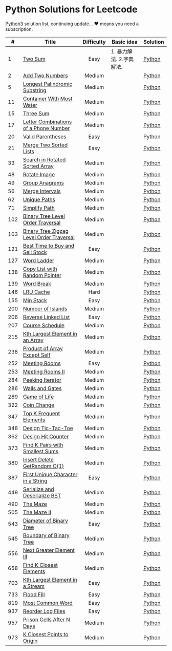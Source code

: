 # Python Solutions for Leetcode

[Python3](https://github.com/ChenxiiCheng/Python-LC-Solution) solution list, continuing update... &hearts; means you need a subscription.

| #    | Title                                                        | Difficulty | Basic  idea               | Solution                                                     |
| ---- | ------------------------------------------------------------ | :--------: | ------------------------- | ------------------------------------------------------------ |
| 1    | [Two Sum](https://leetcode.com/problems/two-sum/)            |    Easy    | 1. 暴力解法.  2.字典解法. | [Python](https://github.com/ChenxiiCheng/Python-LC-Solution/blob/master/Q1-Two%20Sum-Easy.py) |
| 2    | [Add Two Numbers](https://leetcode.com/problems/add-two-numbers/) |   Medium   | <br/>                     | [Python](https://github.com/ChenxiiCheng/Python-LC-Solution/blob/master/Q2-Add%20Two%20Numbers-Medium.py) |
| 5    | [Longest Palindromic Substring](https://leetcode.com/problems/longest-palindromic-substring/) |   Medium   | <br/>                     | [Python](https://github.com/ChenxiiCheng/Python-LC-Solution/blob/master/Q5-Longest%20Palindromic%20Substring-Medium.py) |
| 11   | [Container With Most Water](https://leetcode.com/problems/container-with-most-water/description/) |   Medium   | <br/>                     | [Python](https://github.com/ChenxiiCheng/Python-LC-Solution/blob/master/Q11-Container%20With%20Most%20Water-Medium.py) |
| 15   | [Three Sum](https://leetcode.com/problems/3sum/description/) |   Medium   | <br/>                     | [Python](https://github.com/ChenxiiCheng/Python-LC-Solution/blob/master/Q15-3Sum-Medium.py) |
| 17   | [Letter Combinations of a Phone Number](https://leetcode.com/problems/letter-combinations-of-a-phone-number/description/) |   Medium   | <br/>                     | [Python](https://github.com/ChenxiiCheng/Python-LC-Solution/blob/master/Q17-Letter%20Combinations%20of%20a%20Phone%20Number-Medium.py) |
| 20   | [Valid Parentheses](https://leetcode.com/problems/valid-parentheses/description/) |    Easy    | <br/>                     | [Python](https://github.com/ChenxiiCheng/Python-LC-Solution/blob/master/Q20-Valid%20Parentheses-Easy.py) |
| 21   | [Merge Two Sorted Lists](https://leetcode.com/problems/merge-two-sorted-lists/description/) |    Easy    | <br/>                     | [Python](https://github.com/ChenxiiCheng/Python-LC-Solution/blob/master/Q21-Merge%20Two%20Sorted%20Lists-Easy.py) |
| 33   | [Search in Rotated Sorted Array](https://leetcode.com/problems/search-in-rotated-sorted-array/description/) |   Medium   | <br/>                     | [Python](https://github.com/ChenxiiCheng/Python-LC-Solution/blob/master/Q33-Search%20in%20Rotated%20Sorted%20Array-Medium.py) |
| 48   | [Rotate Image](https://leetcode.com/problems/rotate-image/description/) |   Medium   | <br/>                     | [Python](https://github.com/ChenxiiCheng/Python-LC-Solution/blob/master/Q48-Rotate%20Image-Medium.py) |
| 49   | [Group Anagrams](https://leetcode.com/problems/group-anagrams/description/) |   Medium   | <br/>                     | [Python](https://github.com/ChenxiiCheng/Python-LC-Solution/blob/master/Q49-Group%20Anagrams-Medium.py) |
| 56   | [Merge Intervals](https://leetcode.com/problems/merge-intervals/description/) |   Medium   | <br/>                     | [Python](https://github.com/ChenxiiCheng/Python-LC-Solution/blob/master/Q56-Merge%20Intervals-Medium.py) |
| 62   | [Unique Paths](https://leetcode.com/problems/unique-paths/description/) |   Medium   | <br/>                     | [Python](https://github.com/ChenxiiCheng/Python-LC-Solution/blob/master/Q62-Unique%20Paths-Medium.py) |
| 71   | [Simplify Path](https://leetcode.com/problems/simplify-path/description/) |   Medium   | <br/>                     | [Python](https://github.com/ChenxiiCheng/Python-LC-Solution/blob/master/Q71-Simplify%20Path-Medium.py) |
| 102  | [Binary Tree Level Order Traversal](https://leetcode.com/problems/binary-tree-level-order-traversal/description/) |   Medium   | <br/>                     | [Python](https://github.com/ChenxiiCheng/Python-LC-Solution/blob/master/Q102-Binary%20Tree%20Level%20Order%20Traversal-Medium.py) |
| 103  | [Binary Tree Zigzag Level Order Traversal](https://leetcode.com/problems/binary-tree-zigzag-level-order-traversal/description/) |   Medium   | <br/>                     | [Python](https://github.com/ChenxiiCheng/Python-LC-Solution/blob/master/Q103-Binary%20Tree%20Zigzag%20Level%20Order%20Traversal-Medium.py) |
| 121  | [Best Time to Buy and Sell Stock](https://leetcode.com/problems/best-time-to-buy-and-sell-stock/description/) |    Easy    | <br/>                     | [Python](https://github.com/ChenxiiCheng/Python-LC-Solution/blob/master/Q121-Best%20Time%20to%20Buy%20and%20Sell%20Stock-Easy.py) |
| 127  | [Word Ladder](https://leetcode.com/problems/word-ladder/description/) |   Medium   | <br/>                     | [Python](https://github.com/ChenxiiCheng/Python-LC-Solution/blob/master/Q127-Word%20Ladder-Medium.py) |
| 138  | [Copy List with Random Pointer](https://leetcode.com/problems/copy-list-with-random-pointer/description/) |   Medium   | <br/>                     | [Python](https://github.com/ChenxiiCheng/Python-LC-Solution/blob/master/Q138-Copy%20List%20with%20Random%20Pointer-Medium.py) |
| 139  | [Word Break](https://leetcode.com/problems/word-break/description/) |   Medium   | <br/>                     | [Python](https://github.com/ChenxiiCheng/Python-LC-Solution/blob/master/Q139-Word%20Break-Medium.py) |
| 146  | [LRU Cache](https://leetcode.com/problems/lru-cache/description/) |    Hard    | <br/>                     | [Python](https://github.com/ChenxiiCheng/Python-LC-Solution/blob/master/Q146-LRU%20Cache-Hard.py) |
| 155  | [Min Stack](https://leetcode.com/problems/min-stack/description/) |    Easy    | <br/>                     | [Python](https://github.com/ChenxiiCheng/Python-LC-Solution/blob/master/Q155-Min%20Stack-Easy.py) |
| 200  | [Number of Islands](https://leetcode.com/problems/number-of-islands/description/) |   Medium   | <br/>                     | [Python](https://github.com/ChenxiiCheng/Python-LC-Solution/blob/master/Q200-Number%20of%20Islands-Medium.py) |
| 206  | [Reverse Linked List](https://leetcode.com/problems/reverse-linked-list/description/) |    Easy    | <br/>                     | [Python](https://github.com/ChenxiiCheng/Python-LC-Solution/blob/master/Q206-Reverse%20Linked%20List-Easy.py) |
| 207  | [Course Schedule](https://leetcode.com/problems/course-schedule/description/) |   Medium   | <br/>                     | [Python](https://github.com/ChenxiiCheng/Python-LC-Solution/blob/master/Q207-Course%20Schedule-Medium.py) |
| 215  | [Kth Largest Element in an Array](https://leetcode.com/problems/kth-largest-element-in-an-array/description/) |   Medium   | <br/>                     | [Python](https://github.com/ChenxiiCheng/Python-LC-Solution/blob/master/Q215-Kth%20Largest%20Element%20in%20an%20Array-Medium.py) |
| 238  | [Product of Array Except Self](https://leetcode.com/problems/product-of-array-except-self/description/) |   Medium   | <br/>                     | [Python](https://github.com/ChenxiiCheng/Python-LC-Solution/blob/master/Q238-Product%20of%20Array%20Except%20Self-Medium.py) |
| 252  | [Meeting Rooms](https://leetcode.com/problems/meeting-rooms/description/) |    Easy    | <br/>                     | [Python](https://github.com/ChenxiiCheng/Python-LC-Solution/blob/master/Q252-Meeting%20Rooms-Easy.py) |
| 253  | [Meeting Rooms II](https://leetcode.com/problems/meeting-rooms-ii/description/) |   Medium   | <br/>                     | [Python](https://github.com/ChenxiiCheng/Python-LC-Solution/blob/master/Q253-Meeting%20Rooms%20II-Medium.py) |
| 284  | [Peeking Iterator](https://leetcode.com/problems/peeking-iterator/description/) |   Medium   | <br/>                     | [Python](https://github.com/ChenxiiCheng/Python-LC-Solution/blob/master/Q284-Peeking%20Iterator-Medium.py) |
| 286  | [Walls and Gates](https://leetcode.com/problems/walls-and-gates/description/) |   Medium   | <br/>                     | [Python](https://github.com/ChenxiiCheng/Python-LC-Solution/blob/master/Q286-Walls%20and%20Gates-Medium.py) |
| 289  | [Game of Life](https://leetcode.com/problems/game-of-life/description/) |   Medium   | <br/>                     | [Python](https://github.com/ChenxiiCheng/Python-LC-Solution/blob/master/Q289-Game%20of%20Life-Medium.py) |
| 322  | [Coin Change](https://leetcode.com/problems/coin-change/description/) |   Medium   | <br/>                     | [Python](https://github.com/ChenxiiCheng/Python-LC-Solution/blob/master/Q322-Coin%20Change-Medium.py) |
| 347  | [Top K Frequent Elements](https://leetcode.com/problems/top-k-frequent-elements/description/) |   Medium   | <br/>                     | [Python](https://github.com/ChenxiiCheng/Python-LC-Solution/blob/master/Q347-Top%20K%20Frequent%20Elements-Medium.py) |
| 348  | [Design Tic-Tac-Toe](https://leetcode.com/problems/design-tic-tac-toe/description/) |   Medium   | <br/>                     | [Python](https://github.com/ChenxiiCheng/Python-LC-Solution/blob/master/Q348-Design%20Tic-Tac-Toe-Medium.py) |
| 362  | [Design Hit Counter](https://leetcode.com/problems/design-hit-counter/description/) |   Medium   | <br/>                     | [Python](https://github.com/ChenxiiCheng/Python-LC-Solution/blob/master/Q362-Design%20Hit%20Counter-Medium.py) |
| 373  | [Find K Pairs with Smallest Sums](https://leetcode.com/problems/find-k-pairs-with-smallest-sums/description/) |   Medium   | <br/>                     | [Python](https://github.com/ChenxiiCheng/Python-LC-Solution/blob/master/Q373-Find%20K%20Pairs%20with%20Smallest%20Sums-Medium.py) |
| 380  | [Insert Delete GetRandom O(1)](https://leetcode.com/problems/insert-delete-getrandom-o1/description/) |   Medium   | <br/>                     | [Python](https://github.com/ChenxiiCheng/Python-LC-Solution/blob/master/Q380-Insert%20Delete%20GetRandom%20O(1)-Medium.py) |
| 387  | [First Unique Character in a String](https://leetcode.com/problems/first-unique-character-in-a-string/description/) |    Easy    | <br/>                     | [Python](https://github.com/ChenxiiCheng/Python-LC-Solution/blob/master/Q387-First%20Unique%20Character%20in%20a%20String-Easy.py) |
| 449  | [Serialize and Deserialize BST](https://leetcode.com/problems/serialize-and-deserialize-bst/description/) |   Medium   | <br/>                     | [Python](https://github.com/ChenxiiCheng/Python-LC-Solution/blob/master/Q449-Serialize%20and%20Deserialize%20BST-Medium.py) |
| 490  | [The Maze](https://leetcode.com/problems/the-maze/description/) |   Medium   | <br/>                     | [Python](https://github.com/ChenxiiCheng/Python-LC-Solution/blob/master/Q490-The%20Maze-Medium.py) |
| 505  | [The Maze II](https://leetcode.com/problems/the-maze-ii/description/) |   Medium   | <br/>                     | [Python](https://github.com/ChenxiiCheng/Python-LC-Solution/blob/master/Q505-The%20Maze%20II-Medium.py) |
| 543  | [Diameter of Binary Tree](https://leetcode.com/problems/diameter-of-binary-tree/description/) |    Easy    | <br/>                     | [Python](https://github.com/ChenxiiCheng/Python-LC-Solution/blob/master/Q543-Diameter%20of%20Binary%20Tree-Easy.py) |
| 545  | [Boundary of Binary Tree](https://leetcode.com/problems/boundary-of-binary-tree/description/) |   Medium   | <br/>                     | [Python](https://github.com/ChenxiiCheng/Python-LC-Solution/blob/master/Q545-Boundary%20of%20Binary%20Tree-Medium.py) |
| 556  | [Next Greater Element III](https://leetcode.com/problems/next-greater-element-iii/description/) |   Medium   | <br/>                     | [Python](https://github.com/ChenxiiCheng/Python-LC-Solution/blob/master/Q556-Next%20Greater%20Element%20III-Medium.py) |
| 658  | [Find K Closest Elements](https://leetcode.com/problems/find-k-closest-elements/description/) |   Medium   | <br/>                     | [Python](https://github.com/ChenxiiCheng/Python-LC-Solution/blob/master/Q658-Find%20K%20Closest%20Elements-Medium.py) |
| 703  | [Kth Largest Element in a Stream](https://leetcode.com/problems/kth-largest-element-in-a-stream/description/) |    Easy    | <br/>                     | [Python](https://github.com/ChenxiiCheng/Python-LC-Solution/blob/master/Q703-Kth%20Largest%20Element%20in%20a%20Stream-Easy.py) |
| 733  | [Flood Fill](https://leetcode.com/problems/flood-fill/description/) |    Easy    | <br/>                     | [Python](https://github.com/ChenxiiCheng/Python-LC-Solution/blob/master/Q733-Flood%20Fill-Easy.py) |
| 819  | [Most Common Word](https://leetcode.com/problems/most-common-word/description/) |    Easy    | <br/>                     | [Python](https://github.com/ChenxiiCheng/Python-LC-Solution/blob/master/Q819-Most%20Common%20Words-Easy.py) |
| 937  | [Reorder Log Files](https://leetcode.com/problems/reorder-log-files/description/) |    Easy    | <br/>                     | [Python](https://github.com/ChenxiiCheng/Python-LC-Solution/blob/master/Q937-Reorder%20Log%20Files-Easy.py) |
| 957  | [Prison Cells After N Days](https://leetcode.com/problems/prison-cells-after-n-days/description/) |   Medium   | <br/>                     | [Python](https://github.com/ChenxiiCheng/Python-LC-Solution/blob/master/Q957-Prison%20Cells%20After%20N%20Days-Medium.py) |
| 973  | [K Closest Points to Origin](https://leetcode.com/problems/k-closest-points-to-origin/description/) |   Medium   | <br/>                     | [Python](https://github.com/ChenxiiCheng/Python-LC-Solution/blob/master/Q973-K%20Closest%20Points%20to%20Origin-Easy.py) |
